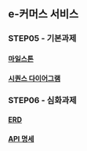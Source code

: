## e-커머스 서비스

### STEP05 - 기본과제

#### [마일스톤](https://github.com/kergosdyr/hhplus-commerce-java/blob/homework/basic/docs/01_milestone.md)

#### [시퀀스 다이어그램](https://github.com/kergosdyr/hhplus-commerce-java/blob/homework/basic/docs/02_sequence.md)

### STEP06 - 심화과제

#### [ERD](https://github.com/kergosdyr/hhplus-commerce-java/blob/homework/advanced/docs/03_erd.md)

#### [API 명세](https://github.com/kergosdyr/hhplus-commerce-java/blob/homework/advanced/docs/04_api.md)
